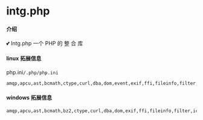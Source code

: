 # intg.php

#### 介绍

💕 Intg.php 一个 PHP 的 整 合 库

#### linux 拓展信息

php.ini`/.php/php.ini`

```bash
amqp,apcu,ast,bcmath,ctype,curl,dba,dom,event,exif,ffi,fileinfo,filter,gd,iconv,igbinary,imagick,libxml,mbstring,msgpack,mysqli,mysqlnd,openssl,pcntl,pdo,pdo_mysql,pdo_sqlite,pdo_sqlsrv,pgsql,phar,posix,readline,redis,session,shmop,simplexml,soap,sockets,sqlite3,sqlsrv,sysvmsg,sysvsem,sysvshm,tokenizer,xlswriter,xml,xmlreader,xmlwriter,xsl,zip,zlib
```

#### windows 拓展信息

```bash
amqp,apcu,ast,bcmath,bz2,ctype,curl,dba,dom,exif,ffi,fileinfo,filter,iconv,igbinary,libxml,mbstring,msgpack,mysqli,mysqlnd,openssl,pdo,pdo_mysql,pdo_pgsql,pdo_sqlsrv,pgsql,phar,redis,session,shmop,simplexml,soap,sockets,sqlite3,sqlsrv,sysvshm,tokenizer,xlswriter,xml,xmlreader,xmlwriter,zip,zlib
```